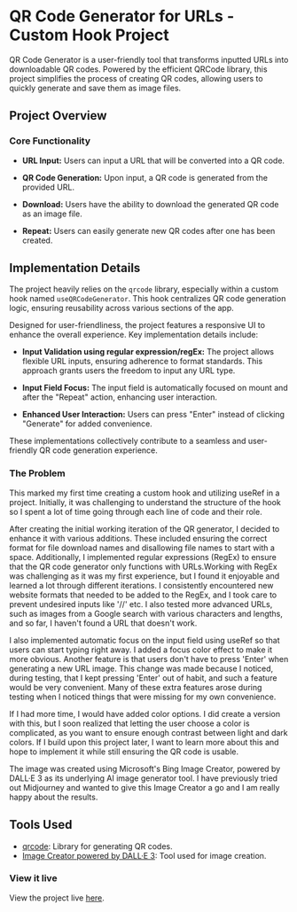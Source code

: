 
# QR Code Generator for URLs - Custom Hook Project

QR Code Generator is a user-friendly tool that transforms inputted URLs into downloadable QR codes. Powered by the efficient QRCode library, this project simplifies the process of creating QR codes, allowing users to quickly generate and save them as image files.

## Project Overview

### Core Functionality

- **URL Input:** Users can input a URL that will be converted into a QR code.
  
- **QR Code Generation:** Upon input, a QR code is generated from the provided URL.
  
- **Download:** Users have the ability to download the generated QR code as an image file.
  
- **Repeat:** Users can easily generate new QR codes after one has been created.

## Implementation Details

The project heavily relies on the `qrcode` library, especially within a custom hook named `useQRCodeGenerator`. This hook centralizes QR code generation logic, ensuring reusability across various sections of the app.

Designed for user-friendliness, the project features a responsive UI to enhance the overall experience. Key implementation details include:

- **Input Validation using regular expression/regEx:** The project allows flexible URL inputs, ensuring adherence to format standards. This approach grants users the freedom to input any URL type.

- **Input Field Focus:** The input field is automatically focused on mount and after the "Repeat" action, enhancing user interaction.

- **Enhanced User Interaction:** Users can press "Enter" instead of clicking "Generate" for added convenience.

These implementations collectively contribute to a seamless and user-friendly QR code generation experience.

### The Problem

This marked my first time creating a custom hook and utilizing useRef in a project. Initially, it was challenging to understand the structure of the hook so I spent a lot of time going through each line of code and their role.

After creating the initial working iteration of the QR generator, I decided to enhance it with various additions. These included ensuring the correct format for file download names and disallowing file names to start with a space. Additionally, I implemented regular expressions (RegEx) to ensure that the QR code generator only functions with URLs.Working with RegEx was challenging as it was my first experience, but I found it enjoyable and learned a lot through different iterations. I consistently encountered new website formats that needed to be added to the RegEx, and I took care to prevent undesired inputs like '//' etc. I also tested more advanced URLs, such as images from a Google search with various characters and lengths, and so far, I haven't found a URL that doesn't work.

I also implemented automatic focus on the input field using useRef so that users can start typing right away. I added a focus color effect to make it more obvious. Another feature is that users don't have to press 'Enter' when generating a new URL image. This change was made because I noticed, during testing, that I kept pressing 'Enter' out of habit, and such a feature would be very convenient. Many of these extra features arose during testing when I noticed things that were missing for my own convenience.

If I had more time, I would have added color options. I did create a version with this, but I soon realized that letting the user choose a color is complicated, as you want to ensure enough contrast between light and dark colors. If I build upon this project later, I want to learn more about this and hope to implement it while still ensuring the QR code is usable.

The image was created using Microsoft's Bing Image Creator, powered by DALL·E 3 as its underlying AI image generator tool. I have previously tried out Midjourney and wanted to give this Image Creator a go and I am really happy about the results.

## Tools Used
- [qrcode](https://www.npmjs.com/package/qrcode): Library for generating QR codes.
- [Image Creator powered by DALL·E 3](https://www.bing.com/images/create): Tool used for image creation.

### View it live

View the project live [here](https://qr-generator-veronica.netlify.app/).

